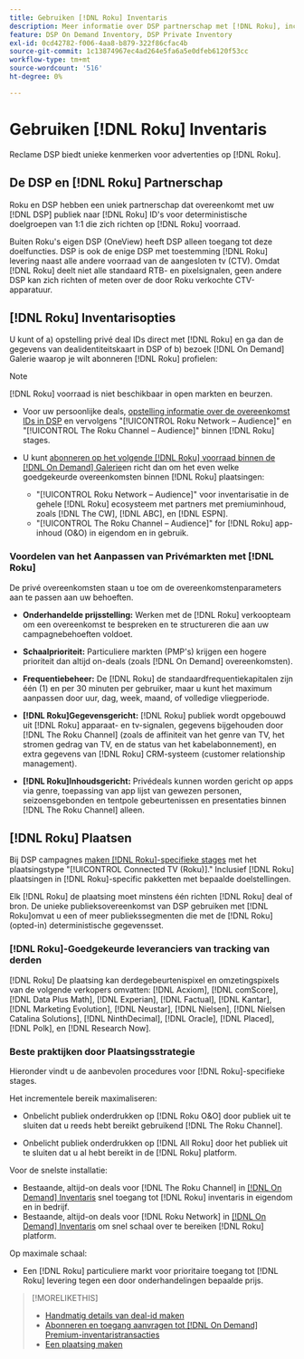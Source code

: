 ```yaml
---
title: Gebruiken [!DNL Roku] Inventaris
description: Meer informatie over DSP partnerschap met [!DNL Roku], inclusief inventarisopties, goedgekeurde leveranciers van trackingservices van derden en aanbevolen procedures voor [!DNL Roku]-specifieke stages.
feature: DSP On Demand Inventory, DSP Private Inventory
exl-id: 0cd42782-f006-4aa8-b879-322f86cfac4b
source-git-commit: 1c13874967ec4ad264e5fa6a5e0dfeb6120f53cc
workflow-type: tm+mt
source-wordcount: '516'
ht-degree: 0%

---
```


# Gebruiken [!DNL Roku] Inventaris

Reclame DSP biedt unieke kenmerken voor advertenties op [!DNL Roku].

## De DSP en [!DNL Roku] Partnerschap

Roku en DSP hebben een uniek partnerschap dat overeenkomt met uw [!DNL DSP] publiek naar [!DNL Roku] ID&#39;s voor deterministische doelgroepen van 1:1 die zich richten op [!DNL Roku] voorraad.

Buiten Roku&#39;s eigen DSP (OneView) heeft DSP alleen toegang tot deze doelfuncties. DSP is ook de enige DSP met toestemming [!DNL Roku] levering naast alle andere voorraad van de aangesloten tv (CTV). Omdat [!DNL Roku] deelt niet alle standaard RTB- en pixelsignalen, geen andere DSP kan zich richten of meten over de door Roku verkochte CTV-apparatuur.

## [!DNL Roku] Inventarisopties

U kunt of a) opstelling privé deal IDs direct met [!DNL Roku] en ga dan de gegevens van dealidentiteitskaart in DSP of b) bezoek [!DNL On Demand] Galerie waarop je wilt abonneren [!DNL Roku] profielen:

>[!NOTE]
>
>[!DNL Roku] voorraad is niet beschikbaar in open markten en beurzen.

* Voor uw persoonlijke deals, [opstelling informatie over de overeenkomst IDs in DSP](/help/dsp/inventory/deal-id-create.md) en vervolgens &quot;[!UICONTROL Roku Network – Audience]&quot; en &quot;[!UICONTROL The Roku Channel – Audience]&quot; binnen [!DNL Roku] stages.<!-- Or do you target the deal ID?? I see those strings for Roku On Demand inventory. Clarify if all Roku private deals will show up as one or the other of these in Roku Private inventory in Roku placement settings. -->

* U kunt [abonneren op het volgende [!DNL Roku] voorraad binnen de [!DNL On Demand] Galerie](/help/dsp/inventory/on-demand-inventory-subscribe.md)en richt dan om het even welke goedgekeurde overeenkomsten binnen [!DNL Roku] plaatsingen:

   * &quot;[!UICONTROL Roku Network – Audience]&quot; voor inventarisatie in de gehele [!DNL Roku] ecosysteem met partners met premiuminhoud, zoals [!DNL The CW], [!DNL ABC], en [!DNL ESPN].
   * &quot;[!UICONTROL The Roku Channel – Audience]&quot; for [!DNL Roku] app-inhoud (O&amp;O) in eigendom en in gebruik.

### Voordelen van het Aanpassen van Privémarkten met [!DNL Roku]

De privé overeenkomsten staan u toe om de overeenkomstenparameters aan te passen aan uw behoeften.

* **Onderhandelde prijsstelling:** Werken met de [!DNL Roku] verkoopteam om een overeenkomst te bespreken en te structureren die aan uw campagnebehoeften voldoet.

* **Schaalprioriteit:** Particuliere markten (PMP&#39;s) krijgen een hogere prioriteit dan altijd on-deals (zoals [!DNL On Demand] overeenkomsten).

* **Frequentiebeheer:** De [!DNL Roku] de standaardfrequentiekapitalen zijn één (1) en per 30 minuten per gebruiker, maar u kunt het maximum aanpassen door uur, dag, week, maand, of volledige vliegperiode.<!-- Within the DSP placement settings? NO - you negotiate this with Roku, but Christine to confirm with Amanda whether you should be able to edit this in placement. -->

* **[!DNL Roku]Gegevensgericht:** [!DNL Roku] publiek wordt opgebouwd uit [!DNL Roku] apparaat- en tv-signalen, gegevens bijgehouden door [!DNL The Roku Channel] (zoals de affiniteit van het genre van TV, het stromen gedrag van TV, en de status van het kabelabonnement), en extra gegevens van [!DNL Roku] CRM-systeem (customer relationship management).

* **[!DNL Roku]Inhoudsgericht:** Privédeals kunnen worden gericht op apps via genre, toepassing van app lijst van gewezen personen, seizoensgebonden en tentpole gebeurtenissen en presentaties binnen [!DNL The Roku Channel] alleen.

## [!DNL Roku] Plaatsen

Bij DSP campagnes [maken [!DNL Roku]-specifieke stages](/help/dsp/campaign-management/placements/placement-create.md) met het plaatsingstype &quot;[!UICONTROL Connected TV (Roku)].&quot; Inclusief [!DNL Roku] plaatsingen in [!DNL Roku]-specific pakketten met bepaalde doelstellingen.

Elk [!DNL Roku] de plaatsing moet minstens één richten [!DNL Roku] deal of bron. De unieke publieksovereenkomst van DSP gebruiken met [!DNL Roku]omvat u een of meer publiekssegmenten die met de [!DNL Roku] (opted-in) deterministische gegevensset.

### [!DNL Roku]-Goedgekeurde leveranciers van tracking van derden

[!DNL Roku] De plaatsing kan derdegebeurtenispixel en omzetingspixels van de volgende verkopers omvatten:  [!DNL Acxiom], [!DNL comScore], [!DNL Data Plus Math], [!DNL Experian], [!DNL Factual], [!DNL Kantar], [!DNL Marketing Evolution], [!DNL Neustar], [!DNL Nielsen], [!DNL Nielsen Catalina Solutions], [!DNL NinthDecimal], [!DNL Oracle], [!DNL Placed], [!DNL Polk], en [!DNL Research Now].

### Beste praktijken door Plaatsingsstrategie

Hieronder vindt u de aanbevolen procedures voor [!DNL Roku]-specifieke stages.

Het incrementele bereik maximaliseren:

* Onbelicht publiek onderdrukken op [!DNL Roku O&O] door publiek uit te sluiten dat u reeds hebt bereikt gebruikend [!DNL The Roku Channel].

* Onbelicht publiek onderdrukken op [!DNL All Roku] door het publiek uit te sluiten dat u al hebt bereikt in de [!DNL Roku] platform.

Voor de snelste installatie:

* Bestaande, altijd-on deals voor [!DNL The Roku Channel] in [[!DNL On Demand] Inventaris](/help/dsp/inventory/on-demand-inventory-subscribe.md) snel toegang tot [!DNL Roku] inventaris in eigendom en in bedrijf.
* Bestaande, altijd-on deals voor [!DNL Roku Network] in [[!DNL On Demand] Inventaris](/help/dsp/inventory/on-demand-inventory-subscribe.md) om snel schaal over te bereiken [!DNL Roku] platform.

Op maximale schaal:

* Een [!DNL Roku] particuliere markt voor prioritaire toegang tot [!DNL Roku] levering tegen een door onderhandelingen bepaalde prijs.

>[!MORELIKETHIS]
>
>* [Handmatig details van deal-id maken](/help/dsp/inventory/deal-id-create.md)
> * [Abonneren en toegang aanvragen tot [!DNL On Demand] Premium-inventaristransacties](/help/dsp/inventory/on-demand-inventory-subscribe.md)
>* [Een plaatsing maken](/help/dsp/campaign-management/placements/placement-create.md)

